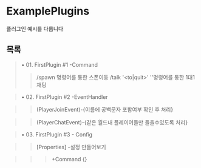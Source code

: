 # ExamplePlugins
플러그인 예시를 다룹니다
## 목록
> • 01. FirstPlugin #1 -Command 
>> /spawn 명령어를 통한 스폰이동
>> /talk '<to|quit>' '<name>'명령어를 통한 1대1채팅

> • 02. FirstPlugin #2 -EventHandler  

>> (PlayerJoinEvent)-{이름에 공백문자 포함여부 확인 후 처리}

>> (PlayerChatEvent)-{같은 월드내 플레이어들만 들을수있도록 처리}

> • 03. FirstPlugin #3 - Config 

>> [Properties] -설정 만들어보기 

>>> +Command {}
